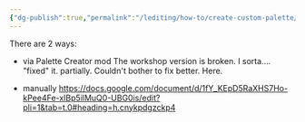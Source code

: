 ```yaml
---
{"dg-publish":true,"permalink":"/lediting/how-to/create-custom-palette/"}
---
```


There are 2 ways:
- via Palette Creator mod
The workshop version is broken. I sorta.... "fixed" it. partially. Couldn't bother to fix better. Here. 

- manually
https://docs.google.com/document/d/1fY_KEpD5RaXHS7Ho-kPee4Fe-xIBp5ilMuQ0-UBG0is/edit?pli=1&tab=t.0#heading=h.cnykpdgzckp4
